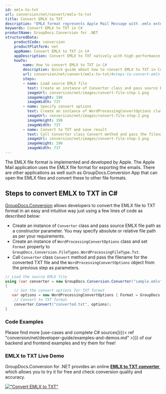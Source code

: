 ```yaml
---
id: emlx-to-txt
url: conversion/net/convert/emlx-to-txt
title: Convert EMLX to TXT
description: "EMLX format represents Apple Mail Message with .emlx extension. Learn how to convert EMLX to TXT file programmatically in C# language using GroupDocs.Conversion for .NET library."
keywords: Convert EMLX to TXT in C#
productName: GroupDocs.Conversion for .NET
structuredData:
    productCode: conversion
    productPlatform: net
    appName: Convert EMLX to TXT in C#
    appDescription: Convert EMLX to TXT natively with high performance using C# language and server side GroupDocs.Conversion for .NET APIs, without the use of any software like Microsoft or Open Office.
    howTo:
        name: How to convert EMLX to TXT in C# 
        description: Quick guide about how to convert EMLX to TXT in C# with high performance and accuracy.
        url: conversion/net/convert/emlx-to-txt/#steps-to-convert-emlx-to-txt-in-c
        steps:
        - name: Load source EMLX file 
          text: Create an instance of Converter class and pass source EMLX file path as a constructor parameter. You may specify absolute or relative file path as per your requirements. 
          imageUrl: conversion/net/images/convert-file-step-1.png
          imageHeight: 196
          imageWidth: 737
        - name: Specify convert options 
          text: Create an instance of WordProcessingConvertOptions class.
          imageUrl: conversion/net/images/convert-file-step-2.png
          imageHeight: 196
          imageWidth: 737
        - name: Convert to TXT and save result 
          text: Call Converter class Convert method and pass the filename for the converted HTML file and the WordProcessingConvertOptions object from the previous step as parameters.
          imageUrl: conversion/net/images/convert-file-step-3.png
          imageHeight: 196
          imageWidth: 737
---
```


The EMLX file format is implemented and developed by Apple. The Apple Mail application uses the EMLX file format for exporting the emails. There are other applications as well such as GroupDocs.Conversion App that can open the EMLX files and convert these to other file formats.

## Steps to convert EMLX to TXT in C#

[GroupDocs.Conversion](https://products.groupdocs.com/conversion/net) allows developers to convert the EMLX file to TXT format in an easy and intuitive way just using a few lines of code as described below:

* Create an instance of `Converter` class and pass source EMLX file path as a constructor parameter. You may specify absolute or relative file path as per your requirements. 
* Create an instance of `WordProcessingConvertOptions` class and set `Format` property to `GroupDocs.Conversion.FileTypes.WordProcessingFileType.Txt`.
* Call `Converter` class `Convert` method and pass the filename for the converted TXT file and the `WordProcessingConvertOptions` object from the previous step as parameters.

```csharp
// Load the source EMLX file
using (var converter = new GroupDocs.Conversion.Converter("sample.emlx"))
{
    // Set the convert options for TXT format
   var options = new WordProcessingConvertOptions { Format = GroupDocs.Conversion.FileTypes.WordProcessingFileType.Txt };
    // Convert to TXT format
    converter.Convert("converted.txt", options);
}
```

### Code Examples

Please find more [use-cases and complete C# sources]({{< ref "conversion/net/developer-guide/examples-and-demos.md" >}}) of our backend and frontend examples and try them for free!

### EMLX to TXT Live Demo

GroupDocs.Conversion for .NET provides an online [**EMLX to TXT converter**](https://products.groupdocs.app/conversion/emlx-to-txt), which allows you to try it for free and check conversion quality and accuracy.

[!["Convert EMLX to TXT"](conversion/net/images/convert-to-txt/convert-emlx-to-txt.png)](https://products.groupdocs.app/conversion/emlx-to-txt)